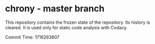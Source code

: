 # chrony - master branch

This repository contains the frozen state of the repository.
Its history is cleared. It is used only for static code
analysis with Codacy.

Commit Time: 1716263807